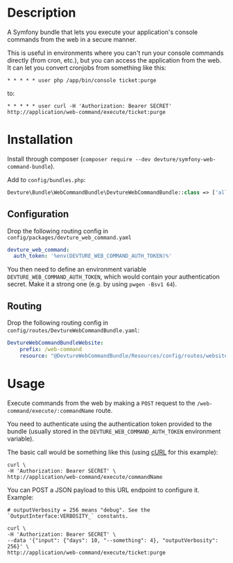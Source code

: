 # Description

A Symfony bundle that lets you execute your application's console commands from the web in a secure manner.

This is useful in environments where you can't run your console commands directly (from cron, etc.), but you can access the application from the web.
It can let you convert cronjobs from something like this:

```
* * * * * user php /app/bin/console ticket:purge
```

to:

```
* * * * * user curl -H 'Authorization: Bearer SECRET' http://application/web-command/execute/ticket:purge
```


# Installation

Install through composer (`composer require --dev devture/symfony-web-command-bundle`).

Add to `config/bundles.php`:

```php
Devture\Bundle\WebCommandBundle\DevtureWebCommandBundle::class => ['all' => true],
```


## Configuration

Drop the following routing config in `config/packages/devture_web_command.yaml`

```yaml
devture_web_command:
  auth_token: '%env(DEVTURE_WEB_COMMAND_AUTH_TOKEN)%'
```

You then need to define an environment variable `DEVTURE_WEB_COMMAND_AUTH_TOKEN`, which would contain your authentication secret.
Make it a strong one (e.g. by using `pwgen -Bsv1 64`).


## Routing

Drop the following routing config in `config/routes/DevtureWebCommandBundle.yaml`:

```yaml
DevtureWebCommandBundleWebsite:
    prefix: /web-command
    resource: "@DevtureWebCommandBundle/Resources/config/routes/website.yaml"
```


# Usage

Execute commands from the web by making a `POST` request to the `/web-command/execute/:commandName` route.

You need to authenticate using the authentication token provided to the bundle (usually stored in the `DEVTURE_WEB_COMMAND_AUTH_TOKEN` environment variable).

The basic call would be something like this (using [cURL](https://curl.haxx.se/) for this example):

```
curl \
-H 'Authorization: Bearer SECRET' \
http://application/web-command/execute/commandName
```

You can POST a JSON payload to this URL endpoint to configure it. Example:

```
# outputVerbosity = 256 means "debug". See the `OutputInterface:VERBOSITY_` constants.

curl \
-H 'Authorization: Bearer SECRET' \
--data '{"input": {"days": 10, "--something": 4}, "outputVerbosity": 256}' \
http://application/web-command/execute/ticket:purge
```
